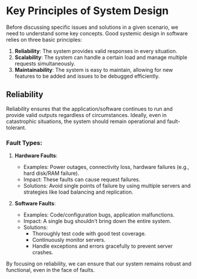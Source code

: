 # Key Principles of System Design

Before discussing specific issues and solutions in a given scenario, we need to understand some key
concepts. Good systemic design in software relies on three basic principles:

1. **Reliability**: The system provides valid responses in every situation.
2. **Scalability**: The system can handle a certain load and manage multiple requests
simultaneously.
3. **Maintainability**: The system is easy to maintain, allowing for new features to be added and
issues to be debugged efficiently.

## Reliability

Reliability ensures that the application/software continues to run and provide valid outputs
regardless of circumstances. Ideally, even in catastrophic situations, the system should remain
operational and fault-tolerant.

### Fault Types:

1. **Hardware Faults**:
   - Examples: Power outages, connectivity loss, hardware failures (e.g., hard disk/RAM failure).
   - Impact: These faults can cause request failures.
   - Solutions: Avoid single points of failure by using multiple servers and strategies like load
   balancing and replication.

2. **Software Faults**:
   - Examples: Code/configuration bugs, application malfunctions.
   - Impact: A single bug shouldn't bring down the entire system.
   - Solutions:
     - Thoroughly test code with good test coverage.
     - Continuously monitor servers.
     - Handle exceptions and errors gracefully to prevent server crashes.

By focusing on reliability, we can ensure that our system remains robust and functional, even in
the face of faults.
